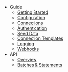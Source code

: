 - Guide
  - [Getting Started](/getting-started.md)
  - [Configuration](/configuration.md)
  - [Connections](/connections.md)
  - [Authentication](/authentication.md)
  - [Seed Data](/seed-data.md)
  - [Connection Templates](/connection-templates.md)
  - [Logging](/logging.md)
  - [Webhooks](/webhooks.md)
- API
  - [Overview](/api-overview.md)
  - [Batches & Statements](/api-batches.md)
